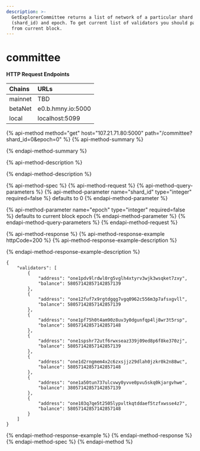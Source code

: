 ```yaml
---
description: >-
  GetExplorerCommittee returns a list of network of a particular shard
  (shard_id) and epoch. To get current list of validators you should pass epoch
  from current block.
---
```


# committee

**HTTP Request Endpoints**

| Chains | URLs |
| :--- | :--- |
| mainnet | TBD |
| betaNet | e0.b.hmny.io:5000 |
| local | localhost:5099 |

{% api-method method="get" host="107.21.71.80:5000" path="/committee?shard\_id=0&epoch=0" %}
{% api-method-summary %}

{% endapi-method-summary %}

{% api-method-description %}

{% endapi-method-description %}

{% api-method-spec %}
{% api-method-request %}
{% api-method-query-parameters %}
{% api-method-parameter name="shard\_id" type="integer" required=false %}
defaults to 0
{% endapi-method-parameter %}

{% api-method-parameter name="epoch" type="integer" required=false %}
defaults to current block epoch
{% endapi-method-parameter %}
{% endapi-method-query-parameters %}
{% endapi-method-request %}

{% api-method-response %}
{% api-method-response-example httpCode=200 %}
{% api-method-response-example-description %}

{% endapi-method-response-example-description %}

```
{
    "validators": [
        {
            "address": "one1pdv9lrdwl0rg5vglh4xtyrv3wjk3wsqket7zxy",
            "balance": 58057142857142857139
        },
        {
            "address": "one12fuf7x9rgtdgqg7vgq0962c556m3p7afsxgvll",
            "balance": 58057142857142857139
        },
        {
            "address": "one1pf75h0t4am90z8uv3y0dgunfqp4lj8wr3t5rsp",
            "balance": 58057142857142857148
        },
        {
            "address": "one1spshr72utf6rwxseaz339j09ed8p6f8ke370zj",
            "balance": 58057142857142857139
        },
        {
            "address": "one1d2rngmem4x2c6zxsjjz29dlah0jzkr0k2n88wc",
            "balance": 58057142857142857148
        },
        {
            "address": "one1a50tun737ulcvwy0yvve0pvu5skq0kjargvhwe",
            "balance": 38057142857142857139
        },
        {
            "address": "one103q7qe5t2505lypvltkqtddaef5tzfxwsse4z7",
            "balance": 58057142857142857148
        }
    ]
}
```
{% endapi-method-response-example %}
{% endapi-method-response %}
{% endapi-method-spec %}
{% endapi-method %}

